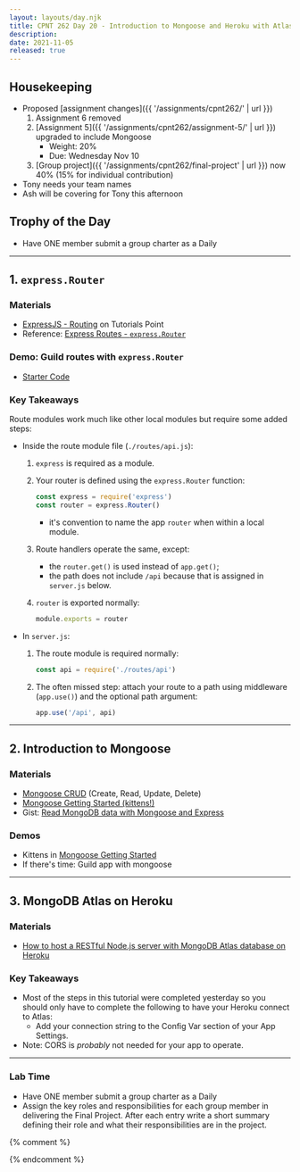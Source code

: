 ```yaml
---
layout: layouts/day.njk
title: CPNT 262 Day 20 - Introduction to Mongoose and Heroku with Atlas
description: 
date: 2021-11-05
released: true
---
```


## Housekeeping
- Proposed [assignment changes]({{ '/assignments/cpnt262/' | url }})
    1. Assignment 6 removed
    2. [Assignment 5]({{ '/assignments/cpnt262/assignment-5/' | url }}) upgraded to include Mongoose
        - Weight: 20%
        - Due: Wednesday Nov 10
    3. [Group project]({{ '/assignments/cpnt262/final-project' | url }}) now 40% (15% for individual contribution)
- Tony needs your team names
- Ash will be covering for Tony this afternoon

## Trophy of the Day
- Have ONE member submit a group charter as a Daily

--- 

## 1. `express.Router`
### Materials
- [ExpressJS - Routing](https://www.tutorialspoint.com/expressjs/expressjs_routing.htm) on Tutorials Point
- Reference: [Express Routes - `express.Router`](https://expressjs.com/en/guide/routing.html#express-router)

### Demo: Guild routes with `express.Router`
- [Starter Code](https://github.com/sait-wbdv/in-class/tree/main/cpnt262/11-05-mongoose/starter-guild-router)

### Key Takeaways
Route modules work much like other local modules but require some added steps:
- Inside the route module file (`./routes/api.js`):
    1. `express` is required as a module.
    2. Your router is defined using the `express.Router` function:

        ```js
        const express = require('express')
        const router = express.Router()
        ```

        - it's convention to name the app `router` when within a local module.

    3. Route handlers operate the same, except:
        - the `router.get()` is used instead of `app.get()`;
        - the path does not include `/api` because that is assigned in `server.js` below.

    4. `router` is exported normally:
        
        ```js
        module.exports = router
        ```

- In `server.js`:
    1. The route module is required normally:
       
        ```js
        const api = require('./routes/api')
        ```
    
    2. The often missed step: attach your route to a path using middleware (`app.use()`) and the optional path argument:

        ```js
        app.use('/api', api)
        ```

---

## 2. Introduction to Mongoose
### Materials
- [Mongoose CRUD](https://coursework.vschool.io/mongoose-crud/) (Create, Read, Update, Delete)
- [Mongoose Getting Started (kittens!)](https://mongoosejs.com/docs/)
- Gist: [Read MongoDB data with Mongoose and Express](https://gist.github.com/acidtone/de24abff567b3b2bf90b1af35bc3a23a)

### Demos 
- Kittens in [Mongoose Getting Started](https://mongoosejs.com/docs/)
- If there's time: Guild app with mongoose

---

## 3. MongoDB Atlas on Heroku
### Materials
- [How to host a RESTful Node.js server with MongoDB Atlas database on Heroku](https://dev.to/cpclark360/how-to-host-a-restful-node-js-server-with-mongodb-atlas-database-on-heroku-1opl)

### Key Takeaways
- Most of the steps in this tutorial were completed yesterday so you should only have to complete the following to have your Heroku connect to Atlas:
    - Add your connection string to the Config Var section of your App Settings.
- Note: CORS is _probably_ not needed for your app to operate.

---

### Lab Time
- Have ONE member submit a group charter as a Daily
- Assign the key roles and responsibilities for each group member in delivering the Final Project. After each entry write a short summary defining their role and what their responsibilities are in the project.

{% comment %}

{% endcomment %}